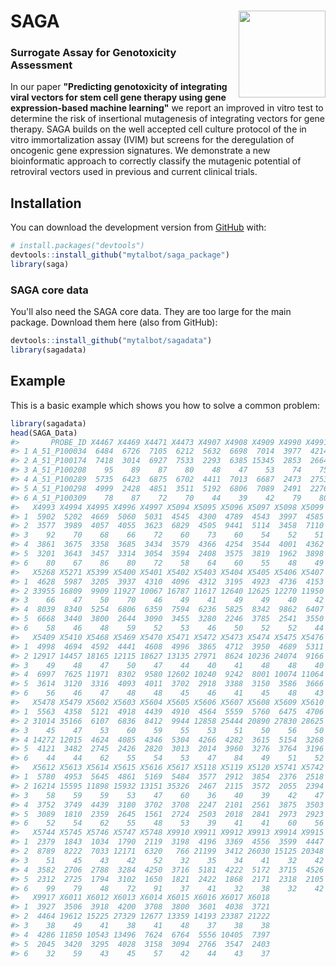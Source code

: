 
<!-- README.md is generated from README.Rmd. Please edit that file -->
SAGA <img src="https://talbotsr.com/saga_package/logo.png" align="right" height="139" />
========================================================================================

### Surrogate Assay for Genotoxicity Assessment

<!-- badges: start -->
<!-- badges: end -->
In our paper **"Predicting genotoxicity of integrating viral vectors for stem cell gene therapy using gene expression-based machine learning"** we report an improved in vitro test to determine the risk of insertional mutagenesis of integrating vectors for gene therapy. SAGA builds on the well accepted cell culture protocol of the in vitro immortalization assay (IVIM) but screens for the deregulation of oncogenic gene expression signatures. We demonstrate a new bioinformatic approach to correctly classify the mutagenic potential of retroviral vectors used in previous and current clinical trials.

Installation
------------

You can download the development version from [GitHub](https://github.com/) with:

``` r
# install.packages("devtools")
devtools::install_github("mytalbot/saga_package")
library(saga)
```

### SAGA core data

You'll also need the SAGA core data. They are too large for the main package. Download them here (also from GitHub):

``` r
devtools::install_github("mytalbot/sagadata")
library(sagadata)
```

Example
-------

This is a basic example which shows you how to solve a common problem:

``` r
library(sagadata)
head(SAGA_Data)
#>       PROBE_ID X4467 X4469 X4471 X4473 X4907 X4908 X4909 X4990 X4991 X4992
#> 1 A_51_P100034  6484  6726  7105  6212  5632  6698  7014  3977  4214  5358
#> 2 A_51_P100174  7418  3014  6927  7533  2293  6385 15345  2853  2664  2824
#> 3 A_51_P100208    95    89    87    80    48    47    53    74    75    70
#> 4 A_51_P100289  5735  6423  6875  6702  4411  7013  6687  2473  2753  3580
#> 5 A_51_P100298  4999  2428  4851  3511  5192  6806  7089  2491  2276  2712
#> 6 A_51_P100309    78    87    72    70    44    39    42    79    80    86
#>   X4993 X4994 X4995 X4996 X4997 X5094 X5095 X5096 X5097 X5098 X5099 X5265
#> 1  5902  5202  4669  5060  5031  4545  4300  4789  4543  3997  4585  3639
#> 2  3577  3989  4057  4055  3623  6829  4505  9441  5114  3458  7110 10594
#> 3    92    70    68    66    72    60    73    60    54    52    51    67
#> 4  3861  3675  3358  3685  3434  3579  4366  4254  3544  4001  4362  4341
#> 5  3201  3643  3457  3314  3054  3594  2408  3575  3819  1962  3898  3288
#> 6    80    67    86    80    72    58    64    60    55    48    49    52
#>   X5268 X5271 X5399 X5400 X5401 X5402 X5403 X5404 X5405 X5406 X5407 X5408
#> 1  4628  5987  3205  3937  4310  4096  4312  3195  4923  4736  4153  3376
#> 2 33955 16809  9909 11927 10067 16787 11617 12640 12625 12270 11950 12741
#> 3    66    47    50    70    46    49    41    49    49    40    42    46
#> 4  8039  8340  5254  6806  6359  7594  6236  5825  8342  9862  6407  6280
#> 5  6668  3440  3800  2644  3090  3455  3280  2246  3785  2541  3550  2611
#> 6    58    46    48    59    52    53    46    50    52    52    44    42
#>   X5409 X5410 X5468 X5469 X5470 X5471 X5472 X5473 X5474 X5475 X5476 X5477
#> 1  4998  4694  4592  4441  4608  4996  3865  4712  3950  4689  5311  4604
#> 2 12917 14457 18165 12115 18627 13135 27971  8624 10236 24074  9166 30462
#> 3    49    48    47    50    47    44    40    41    48    48    40    45
#> 4  6997  7625 11971  8302  9580 12602 10240  9242  8001 10074 11064 10570
#> 5  3614  3120  3316  4093  4011  3702  2918  3388  3150  3586  3666  2904
#> 6    56    46    47    48    48    45    46    41    45    48    43    47
#>   X5478 X5479 X5602 X5603 X5604 X5605 X5606 X5607 X5608 X5609 X5610 X5611
#> 1  5563  4358  5121  4918  4439  4910  4564  5559  5760  6475  4706  4209
#> 2 31014 35166  6107  6836  8412  9944 12858 25444 20890 27830 28625 25634
#> 3    45    47    53    60    59    55    53    51    50    56    50    61
#> 4 14272 12015  4624  4085  4346  5304  4266  4282  3615  5154  3268  4196
#> 5  4121  3482  2745  2426  2820  3013  2014  3960  3276  3764  3196  2761
#> 6    44    44    62    55    54    53    47    84    49    51    52    53
#>   X5612 X5613 X5614 X5615 X5616 X5617 X5118 X5119 X5120 X5741 X5742 X5743
#> 1  5780  4953  5645  4861  5169  5484  3577  2912  3854  2376  2518  1800
#> 2 16214 15595 11898 15932 13151 35326  2467  2115  3572  2055  2394   972
#> 3    58    59    59    53    47    60    36    40    39    42    47    43
#> 4  3752  3749  4439  3180  3702  3708  2247  2101  2561  3875  3503  9958
#> 5  3089  1810  2359  2645  1561  2724  2503  2018  2841  2973  2923  1134
#> 6    52    54    62    55    48    53    39    41    41    60    56    53
#>   X5744 X5745 X5746 X5747 X5748 X9910 X9911 X9912 X9913 X9914 X9915 X9916
#> 1  2379  1843  1034  1790  2119  3198  4196  3369  4556  3599  4447  3665
#> 2  8789  8222  7033 12171  6320   766 21199  3412 26030 15125 20348  9341
#> 3    51    45    43    42    52    32    35    34    41    32    42    37
#> 4  3582  2706  2788  3284  4250  3716  5181  4222  5172  3715  4526  5355
#> 5  2312  2725  1794  3102  1650  1821  2422  1868  2171  2318  2105  2074
#> 6    99    79    48    72    91    37    41    32    38    32    42    36
#>   X9917 X6011 X6012 X6013 X6014 X6015 X6016 X6017 X6018
#> 1  3927  3506  3918  4200  3708  3800  3601  4038  3721
#> 2  4464 19612 15225 27329 12677 13359 14193 23387 21222
#> 3    38    49    41    38    41    48    37    38    38
#> 4  4286 11850 10543 13496  7624  6764  5556 10405  7397
#> 5  2045  3420  3295  4028  3158  3094  2766  3547  2403
#> 6    32    59    43    45    57    42    44    43    37
```
